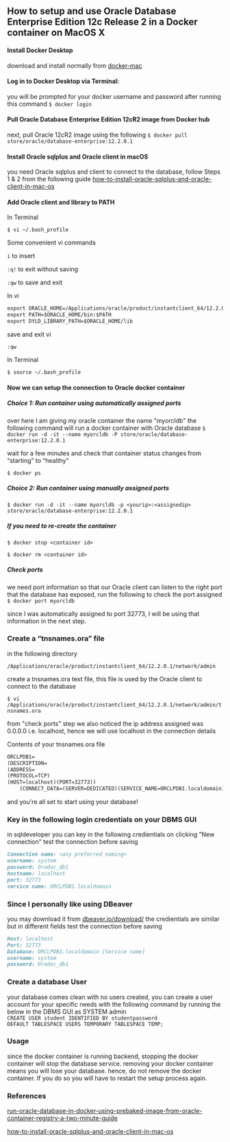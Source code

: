 ## How to setup and use Oracle Database Enterprise Edition 12c Release 2 in a Docker container on MacOS X

#### Install Docker Desktop 
download and install normally from [docker-mac](https://hub.docker.com/editions/community/docker-ce-desktop-mac)
#### Log in to Docker Desktop via Terminal:
you will be prompted for your docker username and password after running this command
`$ docker login`

#### Pull Oracle Database Enterprise Edition 12cR2 image from Docker hub
next, pull Oracle 12cR2 image using the following 
`$ docker pull store/oracle/database-enterprise:12.2.0.1`

#### Install Oracle sqlplus and Oracle client in macOS
you need Oracle sqlplus and client to connect to the database, follow Steps 1 & 2 from the following guide
[how-to-install-oracle-sqlplus-and-oracle-client-in-mac-os](https://tomeuwork.wordpress.com/2014/05/12/how-to-install-oracle-sqlplus-and-oracle-client-in-mac-os/)

#### Add Oracle client and library to PATH
In Terminal

`$ vi ~/.bash_profile`


Some convenient vi commands

`i` to insert

`:q!` to exit without saving

`:qw` to save and exit

In vi
```markdown
export ORACLE_HOME=/Applications/oracle/product/instantclient_64/12.2.0.1
export PATH=$ORACLE_HOME/bin:$PATH
export DYLD_LIBRARY_PATH=$ORACLE_HOME/lib
```
save and exit vi

`:qw`

In Terminal

`$ source ~/.bash_profile`

#### Now we can setup the connection to Oracle docker container
##### Choice 1: Run container using automatically assigned ports
over here I am giving my oracle container the name "myorcldb"
the following command will run a docker container with Oracle database
`$ docker run -d -it --name myorcldb -P store/oracle/database-enterprise:12.2.0.1`

wait for a few minutes and check that container status changes from “starting” to “healthy”

`$ docker ps`

##### Choice 2: Run container using manually assigned ports
`$ docker run -d -it --name myorcldb -p <yourip>:<assignedip> store/oracle/database-enterprise:12.2.0.1`

##### If you need to re-create the container
`$ docker stop <container id>`

`$ docker rm <container id>`

##### Check ports
we need port information so that our Oracle client can listen to the right port that the database has exposed,
run the following to check the port assigned
`$ docker port myorcldb`

since I was automatically assigned to port 32773, I will be using that information in the next step.

### Create a “tnsnames.ora” file 
in the following directory 

`/Applications/oracle/product/instantclient_64/12.2.0.1/network/admin` 

create a tnsnames.ora text file, this file is used by the Oracle client to connect to the database

`$ vi /Applications/oracle/product/instantclient_64/12.2.0.1/network/admin/tnsnames.ora`

from "check ports" step we also noticed the ip address assigned was 0.0.0.0 i.e. localhost, hence we will use
localhost in the connection details

Contents of your tnsnames.ora file
```markdown
ORCLPDB1=
(DESCRIPTION=
(ADDRESS=
(PROTOCOL=TCP)
(HOST=localhost)(PORT=32773))
    (CONNECT_DATA=(SERVER=DEDICATED)(SERVICE_NAME=ORCLPDB1.localdomain)))
```

and you're all set to start using your database!

### Key in the following login credentials on your DBMS GUI
in sqldeveloper you can key in the following credientials on clicking "New connection"
test the connection before saving

```markdown
Connection name: <any preferred naming>
username: system
password: Oradoc_db1
hostname: localhost
port: 32773
service name: ORCLPDB1.localdomain
```

### Since I personally like using DBeaver
you may download it from [dbeaver.io/download/](https://dbeaver.io/download/)
the credientials are similar but in different fields
test the connection before saving

```markdown
Host: localhost
Port: 32773
Database: ORCLPDB1.localdomain [Service name]
username: system
password: Oradoc_db1
```

### Create a database User 
your database comes clean with no users created, you can create a user account for your specific needs
with the following command by running the below in the DBMS GUI as SYSTEM admin
`CREATE USER student IDENTIFIED BY studentpassword DEFAULT TABLESPACE USERS TEMPORARY TABLESPACE TEMP;`

### Usage
since the docker container is running backend, stopping the docker container will stop the database service.
removing your docker container means you will lose your database.
hence, do not remove the docker container. If you do so you will have to restart the setup process again.

### References
[run-oracle-database-in-docker-using-prebaked-image-from-oracle-container-registry-a-two-minute-guide](https://technology.amis.nl/2017/11/18/run-oracle-database-in-docker-using-prebaked-image-from-oracle-container-registry-a-two-minute-guide/)

[how-to-install-oracle-sqlplus-and-oracle-client-in-mac-os](https://tomeuwork.wordpress.com/2014/05/12/how-to-install-oracle-sqlplus-and-oracle-client-in-mac-os/)
